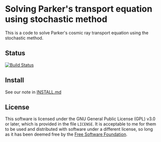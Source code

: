 Solving Parker's transport equation using stochastic method
================

This is a code to solve Parker's cosmic ray transport equation using the
stochastic method.

## Status
[![Build Status](https://travis-ci.com/xiaocanli/stochastic-parker.svg?branch=master)](https://travis-ci.com/xiaocanli/stochastic-parker)

## Install
See our note in [INSTALL.md](INSTALL.md)

## License

This software is licensed under the GNU General Public License (GPL)
v3.0 or later, which is provided in the file `LICENSE`. It is
acceptable to me for them to be used and distributed with software
under a different license, so long as it has been deemed free by the
[Free Software Foundation](https://www.gnu.org/licenses/license-list.html).
